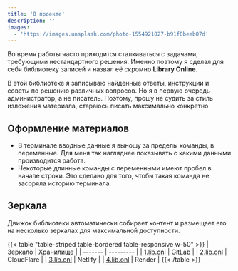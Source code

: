 ```yaml
---
title: 'О проекте'
description: ''
images:
  - 'https://images.unsplash.com/photo-1554921027-b91f0beeb07d'
---
```


Во время работы часто приходится сталкиваться с задачами, требующими нестандартного решения. Именно поэтому я сделал для себя библиотеку записей и назвал её скромно **Library Online**.

В этой библиотеке я записываю найденные ответы, инструкции и советы по решению различных вопросов. Но я в первую очередь администратор, а не писатель. Поэтому, прошу не судить за стиль изложения материала, стараюсь писать максимально конкретно.

## Оформление материалов

- В терминале вводные данные я выношу за пределы команды, в переменные. Для меня так нагляднее показывать с какими данными производится работа.
- Некоторые длинные команды с переменными имеют пробел в начале строки. Это сделано для того, чтобы такая команда не засоряла историю терминала.

## Зеркала

Движок библиотеки автоматически собирает контент и размещает его на несколько зеркалах для максимальной доступности.

{{< table "table-striped table-bordered table-responsive w-50" >}}
| Зеркало | Хранилище |
| ------- | --------- |
| [1.lib.onl](https://1.lib.onl/) | GitLab |
| [2.lib.onl](https://2.lib.onl/) | CloudFlare |
| [3.lib.onl](https://3.lib.onl/) | Netlify |
| [4.lib.onl](https://4.lib.onl/) | Render |
{{< /table >}}
